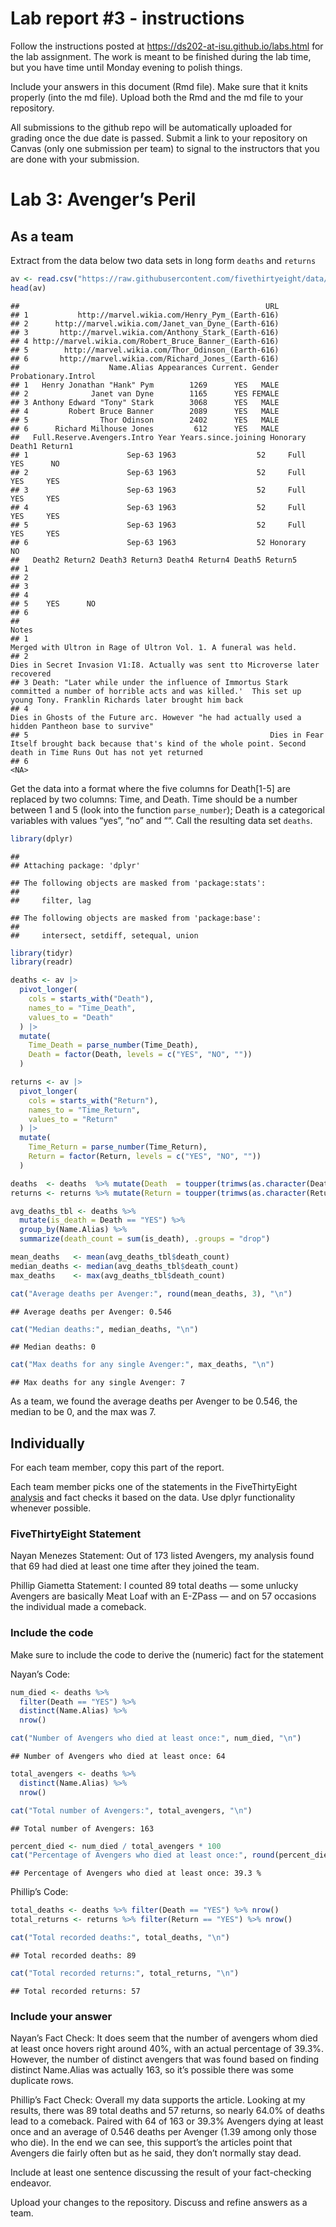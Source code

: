
<!-- README.md is generated from README.Rmd. Please edit the README.Rmd file -->

# Lab report \#3 - instructions

Follow the instructions posted at
<https://ds202-at-isu.github.io/labs.html> for the lab assignment. The
work is meant to be finished during the lab time, but you have time
until Monday evening to polish things.

Include your answers in this document (Rmd file). Make sure that it
knits properly (into the md file). Upload both the Rmd and the md file
to your repository.

All submissions to the github repo will be automatically uploaded for
grading once the due date is passed. Submit a link to your repository on
Canvas (only one submission per team) to signal to the instructors that
you are done with your submission.

# Lab 3: Avenger’s Peril

## As a team

Extract from the data below two data sets in long form `deaths` and
`returns`

``` r
av <- read.csv("https://raw.githubusercontent.com/fivethirtyeight/data/master/avengers/avengers.csv", stringsAsFactors = FALSE)
head(av)
```

    ##                                                       URL
    ## 1           http://marvel.wikia.com/Henry_Pym_(Earth-616)
    ## 2      http://marvel.wikia.com/Janet_van_Dyne_(Earth-616)
    ## 3       http://marvel.wikia.com/Anthony_Stark_(Earth-616)
    ## 4 http://marvel.wikia.com/Robert_Bruce_Banner_(Earth-616)
    ## 5        http://marvel.wikia.com/Thor_Odinson_(Earth-616)
    ## 6       http://marvel.wikia.com/Richard_Jones_(Earth-616)
    ##                    Name.Alias Appearances Current. Gender Probationary.Introl
    ## 1   Henry Jonathan "Hank" Pym        1269      YES   MALE                    
    ## 2              Janet van Dyne        1165      YES FEMALE                    
    ## 3 Anthony Edward "Tony" Stark        3068      YES   MALE                    
    ## 4         Robert Bruce Banner        2089      YES   MALE                    
    ## 5                Thor Odinson        2402      YES   MALE                    
    ## 6      Richard Milhouse Jones         612      YES   MALE                    
    ##   Full.Reserve.Avengers.Intro Year Years.since.joining Honorary Death1 Return1
    ## 1                      Sep-63 1963                  52     Full    YES      NO
    ## 2                      Sep-63 1963                  52     Full    YES     YES
    ## 3                      Sep-63 1963                  52     Full    YES     YES
    ## 4                      Sep-63 1963                  52     Full    YES     YES
    ## 5                      Sep-63 1963                  52     Full    YES     YES
    ## 6                      Sep-63 1963                  52 Honorary     NO        
    ##   Death2 Return2 Death3 Return3 Death4 Return4 Death5 Return5
    ## 1                                                            
    ## 2                                                            
    ## 3                                                            
    ## 4                                                            
    ## 5    YES      NO                                             
    ## 6                                                            
    ##                                                                                                                                                                              Notes
    ## 1                                                                                                                Merged with Ultron in Rage of Ultron Vol. 1. A funeral was held. 
    ## 2                                                                                                  Dies in Secret Invasion V1:I8. Actually was sent tto Microverse later recovered
    ## 3 Death: "Later while under the influence of Immortus Stark committed a number of horrible acts and was killed.'  This set up young Tony. Franklin Richards later brought him back
    ## 4                                                                               Dies in Ghosts of the Future arc. However "he had actually used a hidden Pantheon base to survive"
    ## 5                                                      Dies in Fear Itself brought back because that's kind of the whole point. Second death in Time Runs Out has not yet returned
    ## 6                                                                                                                                                                             <NA>

Get the data into a format where the five columns for Death\[1-5\] are
replaced by two columns: Time, and Death. Time should be a number
between 1 and 5 (look into the function `parse_number`); Death is a
categorical variables with values “yes”, “no” and ““. Call the resulting
data set `deaths`.

``` r
library(dplyr)
```

    ## 
    ## Attaching package: 'dplyr'

    ## The following objects are masked from 'package:stats':
    ## 
    ##     filter, lag

    ## The following objects are masked from 'package:base':
    ## 
    ##     intersect, setdiff, setequal, union

``` r
library(tidyr)
library(readr)

deaths <- av |>
  pivot_longer(
    cols = starts_with("Death"),
    names_to = "Time_Death",
    values_to = "Death"
  ) |>
  mutate(
    Time_Death = parse_number(Time_Death),
    Death = factor(Death, levels = c("YES", "NO", ""))
  )

returns <- av |>
  pivot_longer(
    cols = starts_with("Return"),
    names_to = "Time_Return",
    values_to = "Return"
  ) |>
  mutate(
    Time_Return = parse_number(Time_Return),
    Return = factor(Return, levels = c("YES", "NO", ""))
  )
```

``` r
deaths  <- deaths  %>% mutate(Death  = toupper(trimws(as.character(Death))))
returns <- returns %>% mutate(Return = toupper(trimws(as.character(Return))))

avg_deaths_tbl <- deaths %>%
  mutate(is_death = Death == "YES") %>%
  group_by(Name.Alias) %>%
  summarize(death_count = sum(is_death), .groups = "drop")

mean_deaths   <- mean(avg_deaths_tbl$death_count)
median_deaths <- median(avg_deaths_tbl$death_count)
max_deaths    <- max(avg_deaths_tbl$death_count)

cat("Average deaths per Avenger:", round(mean_deaths, 3), "\n")
```

    ## Average deaths per Avenger: 0.546

``` r
cat("Median deaths:", median_deaths, "\n")
```

    ## Median deaths: 0

``` r
cat("Max deaths for any single Avenger:", max_deaths, "\n")
```

    ## Max deaths for any single Avenger: 7

As a team, we found the average deaths per Avenger to be 0.546, the
median to be 0, and the max was 7.

## Individually

For each team member, copy this part of the report.

Each team member picks one of the statements in the FiveThirtyEight
[analysis](https://fivethirtyeight.com/features/avengers-death-comics-age-of-ultron/)
and fact checks it based on the data. Use dplyr functionality whenever
possible.

### FiveThirtyEight Statement

Nayan Menezes Statement: Out of 173 listed Avengers, my analysis found
that 69 had died at least one time after they joined the team.

Phillip Giametta Statement: I counted 89 total deaths — some unlucky
Avengers are basically Meat Loaf with an E-ZPass — and on 57 occasions
the individual made a comeback.

### Include the code

Make sure to include the code to derive the (numeric) fact for the
statement

Nayan’s Code:

``` r
num_died <- deaths %>%
  filter(Death == "YES") %>%
  distinct(Name.Alias) %>%
  nrow()

cat("Number of Avengers who died at least once:", num_died, "\n")
```

    ## Number of Avengers who died at least once: 64

``` r
total_avengers <- deaths %>%
  distinct(Name.Alias) %>%
  nrow()

cat("Total number of Avengers:", total_avengers, "\n")
```

    ## Total number of Avengers: 163

``` r
percent_died <- num_died / total_avengers * 100
cat("Percentage of Avengers who died at least once:", round(percent_died, 1), "%\n")
```

    ## Percentage of Avengers who died at least once: 39.3 %

Phillip’s Code:

``` r
total_deaths <- deaths %>% filter(Death == "YES") %>% nrow()
total_returns <- returns %>% filter(Return == "YES") %>% nrow()

cat("Total recorded deaths:", total_deaths, "\n")
```

    ## Total recorded deaths: 89

``` r
cat("Total recorded returns:", total_returns, "\n")
```

    ## Total recorded returns: 57

### Include your answer

Nayan’s Fact Check: It does seem that the number of avengers whom died
at least once hovers right around 40%, with an actual percentage of
39.3%. However, the number of distinct avengers that was found based on
finding distinct Name.Alias was actually 163, so it’s possible there was
some duplicate rows.

Phillip’s Fact Check: Overall my data supports the article. Looking at
my results, there was 89 total deaths and 57 returns, so nearly 64.0% of
deaths lead to a comeback. Paired with 64 of 163 or 39.3% Avengers dying
at least once and an average of 0.546 deaths per Avenger (1.39 among
only those who die). In the end we can see, this support’s the articles
point that Avengers die fairly often but as he said, they don’t normally
stay dead.

Include at least one sentence discussing the result of your
fact-checking endeavor.

Upload your changes to the repository. Discuss and refine answers as a
team.
